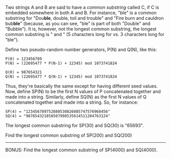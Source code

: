

Two strings A and B are said to have a _common substring_ called C, if C is embedded somewhere in both A and B. For instance, "ble" is a common substring for "Dou**ble**, double, toil and trouble" and "Fire burn and cauldron bub**ble**" (because, as you can see, "ble" is part of both "Double" and "Bubble"). It is, however, not the longest common substring, the longest common substring is " and " (5 characters long for vs. 3 characters long for "ble").

Define two pseudo-random number generators, P(N) and Q(N), like this:

    P(0) = 123456789
    P(N) = (22695477 * P(N-1) + 12345) mod 1073741824
    
    Q(0) = 987654321
    Q(N) = (22695477 * Q(N-1) + 12345) mod 1073741824

Thus, they're basically the same except for having different seed values. Now, define SP(N) to be the first N values of P concatenated together and made into a string. Similarly, define SQ(N) as the first N values of Q concatenated together and made into a string. So, for instance:

    SP(4) = "123456789752880530826085747576968456"
    SQ(4) = "987654321858507998535614511204763124"

The longest common substring for SP(30) and SQ(30) is "65693".

Find the longest common substring of SP(200) and SQ(200)

* * *

BONUS: Find the longest common substring of SP(4000) and SQ(4000).

